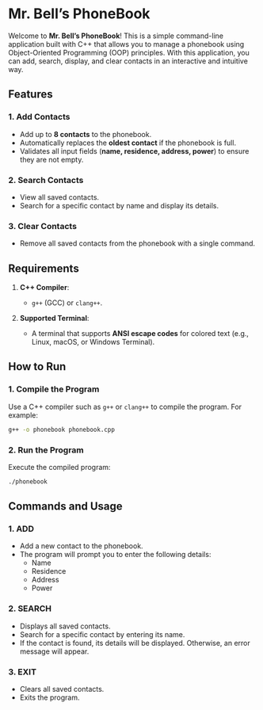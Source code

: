# Mr. Bell’s PhoneBook

Welcome to **Mr. Bell’s PhoneBook**! This is a simple command-line application built with C++ that allows you to manage a phonebook using Object-Oriented Programming (OOP) principles. With this application, you can add, search, display, and clear contacts in an interactive and intuitive way.

## Features

### 1. Add Contacts
- Add up to **8 contacts** to the phonebook.
- Automatically replaces the **oldest contact** if the phonebook is full.
- Validates all input fields (**name, residence, address, power**) to ensure they are not empty.

### 2. Search Contacts
- View all saved contacts.
- Search for a specific contact by name and display its details.

### 3. Clear Contacts
- Remove all saved contacts from the phonebook with a single command.

## Requirements

1. **C++ Compiler**:
   - `g++` (GCC) or `clang++`.

2. **Supported Terminal**:
   - A terminal that supports **ANSI escape codes** for colored text (e.g., Linux, macOS, or Windows Terminal).

## How to Run

### 1. Compile the Program
Use a C++ compiler such as `g++` or `clang++` to compile the program. For example:

```bash
g++ -o phonebook phonebook.cpp
```

### 2. Run the Program
Execute the compiled program:

```bash
./phonebook
```

## Commands and Usage

### 1. **ADD**
- Add a new contact to the phonebook.
- The program will prompt you to enter the following details:
  - Name
  - Residence
  - Address
  - Power

### 2. **SEARCH**
- Displays all saved contacts.
- Search for a specific contact by entering its name.
- If the contact is found, its details will be displayed. Otherwise, an error message will appear.

### 3. **EXIT**
- Clears all saved contacts.
- Exits the program.
